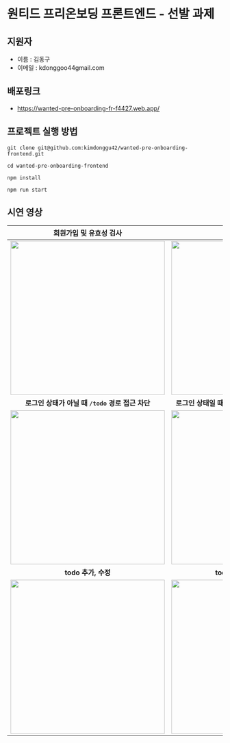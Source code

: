 # 원티드 프리온보딩 프론트엔드 - 선발 과제

## 지원자
- 이름 : 김동구
- 이메일 : kdonggoo44gmail.com

## 배포링크
- https://wanted-pre-onboarding-fr-f4427.web.app/

## 프로젝트 실행 방법
```
git clone git@github.com:kimdonggu42/wanted-pre-onboarding-frontend.git

cd wanted-pre-onboarding-frontend

npm install

npm run start
```

## 시연 영상
|**회원가입 및 유효성 검사**|**로그인**|
|:---:|:---:|
|<img width="360px" src="https://github.com/kimdonggu42/wanted-pre-onboarding-frontend/assets/115632555/199cbdbd-920a-42a9-a3e3-bc53e044c0f8"/>|<img width="360px" src="https://github.com/kimdonggu42/wanted-pre-onboarding-frontend/assets/115632555/d89c541f-8891-44a8-8d1c-b0840baef757"/>|
|**로그인 상태가 아닐 때 `/todo` 경로 접근 차단**|**로그인 상태일 때 `/signin`, `/signup` 경로 접근 차단**|
|<img width="360px" src="https://github.com/kimdonggu42/wanted-pre-onboarding-frontend/assets/115632555/88d78b09-6127-420b-93d6-a6fc98b320e6"/>|<img width="360px" src="https://github.com/kimdonggu42/wanted-pre-onboarding-frontend/assets/115632555/373b5bb0-ac15-44a7-ad87-a9e2005bbe73"/>|
|**todo 추가, 수정**|**todo 삭제 및 완료 처리**|
|<img width="360px" src="https://github.com/kimdonggu42/wanted-pre-onboarding-frontend/assets/115632555/fd429d4d-9e77-4a85-bf4a-bacb5f04cff8"/>|<img width="360px" src="https://github.com/kimdonggu42/wanted-pre-onboarding-frontend/assets/115632555/6123c415-0213-4302-a213-478e7018fe45"/>|
